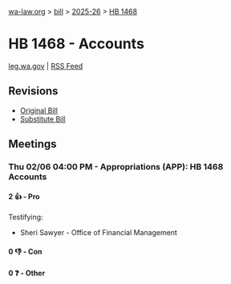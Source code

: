 [wa-law.org](/) > [bill](/bill/) > [2025-26](/bill/2025-26/) > [HB 1468](/bill/2025-26/hb/1468/)

# HB 1468 - Accounts
[leg.wa.gov](https://app.leg.wa.gov/billsummary?BillNumber=1468&Year=2025&Initiative=false) | [RSS Feed](./rss.xml)

## Revisions
* [Original Bill](1/)
* [Substitute Bill](S/)

## Meetings
### Thu 02/06 04:00 PM - Appropriations (APP): HB 1468 Accounts
#### 2 👍 - Pro
Testifying:
* Sheri Sawyer - Office of Financial Management

#### 0 👎 - Con

#### 0 ❓ - Other
